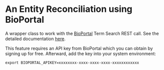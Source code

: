 # An Entity Reconciliation using BioPortal

A wrapper class to work with the [BioPortal](https://bioportal.bioontology.org/) Term Search REST call. See the detailed documentation [here](http://data.bioontology.org/documentation#nav_search).

This feature requires an API key from BioPortal which you can obtain by signing up for free. Afterward, add the key into your system environment:

```
export BIOPORTAL_APIKEY=xxxxxxxx-xxxx-xxxx-xxxx-xxxxxxxxxxxx
```
